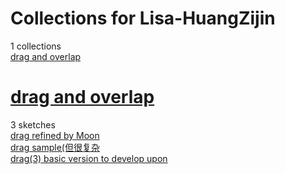 # Collections for Lisa-HuangZijin
1 collections  
[drag and overlap](https://editor.p5js.org/Lisa-HuangZijin/collections/C2w6A-Zkd)<!-- 2024-01-30T04:28:46.251Z -->  

# [drag and overlap](https://editor.p5js.org/Lisa-HuangZijin/collections/C2w6A-Zkd)
3 sketches  
[drag refined by Moon](https://editor.p5js.org/Lisa-HuangZijin/sketches/8a2Dq0P7y)  
[drag sample(但很复杂](https://editor.p5js.org/Lisa-HuangZijin/sketches/D8t4xfFXJ)  
[drag(3) basic version to develop upon](https://editor.p5js.org/Lisa-HuangZijin/sketches/sbFd9lwwe)  